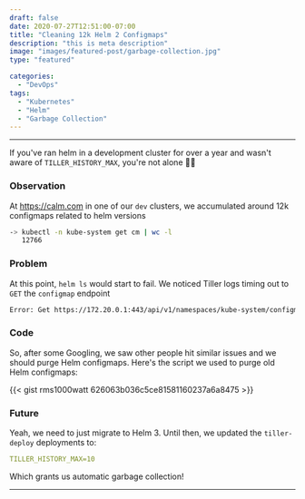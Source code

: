```yaml
---
draft: false
date: 2020-07-27T12:51:00-07:00
title: "Cleaning 12k Helm 2 Configmaps"
description: "this is meta description"
image: "images/featured-post/garbage-collection.jpg"
type: "featured"

categories:
  - "DevOps"
tags:
  - "Kubernetes"
  - "Helm"
  - "Garbage Collection"
---
```


---
If you've ran helm in a development cluster for over a year and wasn't aware of `TILLER_HISTORY_MAX`, you're not alone 🤣🤣

### Observation

At https://calm.com in one of our `dev` clusters, we accumulated around 12k configmaps related to helm versions

```bash
-> kubectl -n kube-system get cm | wc -l
   12766
```

### Problem

At this point, `helm ls` would start to fail. We noticed Tiller logs timing out to `GET` the `configmap` endpoint

```bash
Error: Get https://172.20.0.1:443/api/v1/namespaces/kube-system/configmaps?labelSelector=OWNER%!D(MISSING)TILLER: read tcp 10.1.123.123:48172->172.20.0.1:443: read: connection timed out
```

### Code

So, after some Googling, we saw other people hit similar issues and we should purge Helm configmaps. Here's the script we used to purge old Helm configmaps:

{{< gist rms1000watt 626063b036c5ce81581160237a6a8475 >}}

### Future

Yeah, we need to just migrate to Helm 3. Until then, we updated the `tiller-deploy` deployments to:

```yaml
TILLER_HISTORY_MAX=10
```

Which grants us automatic garbage collection!

---